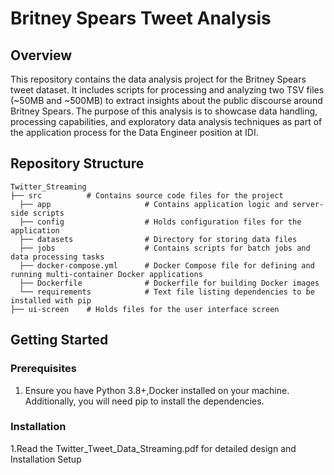 # Britney Spears Tweet Analysis

## Overview
This repository contains the data analysis project for the Britney Spears tweet dataset. It includes scripts for processing and analyzing two TSV files (~50MB and ~500MB) to extract insights about the public discourse around Britney Spears. The purpose of this analysis is to showcase data handling, processing capabilities, and exploratory data analysis techniques as part of the application process for the Data Engineer position at IDI.

## Repository Structure
```
Twitter_Streaming
├── src          # Contains source code files for the project
  ├── app                     # Contains application logic and server-side scripts
  ├── config                  # Holds configuration files for the application
  ├── datasets                # Directory for storing data files
  ├── jobs                    # Contains scripts for batch jobs and data processing tasks
  ├── docker-compose.yml      # Docker Compose file for defining and running multi-container Docker applications
  ├── Dockerfile              # Dockerfile for building Docker images
  └── requirements            # Text file listing dependencies to be installed with pip
├── ui-screen    # Holds files for the user interface screen

```
## Getting Started

### Prerequisites
1. Ensure you have Python 3.8+,Docker installed on your machine. Additionally, you will need pip to install the dependencies.

### Installation
1.Read the Twitter_Tweet_Data_Streaming.pdf for detailed design and Installation Setup
